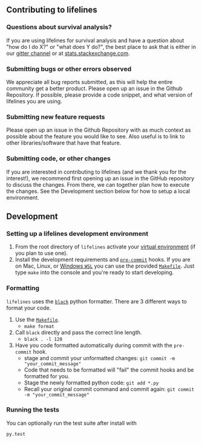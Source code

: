 ## Contributing to lifelines


### Questions about survival analysis?
If you are using lifelines for survival analysis and have a question about "how do I do X?" or "what does Y do?", the best place to ask that is either in our [gitter channel](https://gitter.im/python-lifelines/Lobby) or at [stats.stackexchange.com](https://stats.stackexchange.com/).


### Submitting bugs or other errors observed

We appreciate all bug reports submitted, as this will help the entire community get a better product. Please open up an issue in the Github Repository. If possible, please provide a code snippet, and what version of lifelines you are using.


### Submitting new feature requests

Please open up an issue in the Github Repository with as much context as possible about the feature you would like to see. Also useful is to link to other libraries/software that have that feature.


### Submitting code, or other changes

If you are interested in contributing to lifelines (and we thank you for the interest!), we recommend first opening up an issue in the GitHub repository to discuss the changes. From there, we can together plan how to execute the changes. See the Development section below for how to setup a local environment.

## Development

### Setting up a lifelines development environment

1. From the root directory of `lifelines` activate your [virtual environment](https://realpython.com/python-virtual-environments-a-primer/) (if you plan to use one).
2. Install the development requirements and [`pre-commit`](https://pre-commit.com) hooks. If you are on Mac, Linux, or [Windows `WSL`](https://docs.microsoft.com/en-us/windows/wsl/faq) you can use the provided [`Makefile`](https://github.com/CamDavidsonPilon/lifelines/blob/master/Makefile). Just type `make` into the console and you're ready to start developing.

### Formatting

`lifelines` uses the [`black`](https://github.com/ambv/black) python formatter.
There are 3 different ways to format your code.
1. Use the [`Makefile`](https://github.com/CamDavidsonPilon/lifelines/blob/master/Makefile).
   * `make format`
2. Call `black` directly and pass the correct line length.
   * `black . -l 120`
3. Have you code formatted automatically during commit with the `pre-commit` hook.
   * stage and commit your unformatted changes: `git commit -m "your_commit_message"`
   * Code that needs to be formatted will "fail" the commit hooks and be formatted for you.
   * Stage the newly formatted python code: `git add *.py`
   * Recall your original commit command and commit again: `git commit -m "your_commit_message"`

### Running the tests

You can optionally run the test suite after install with

    py.test
